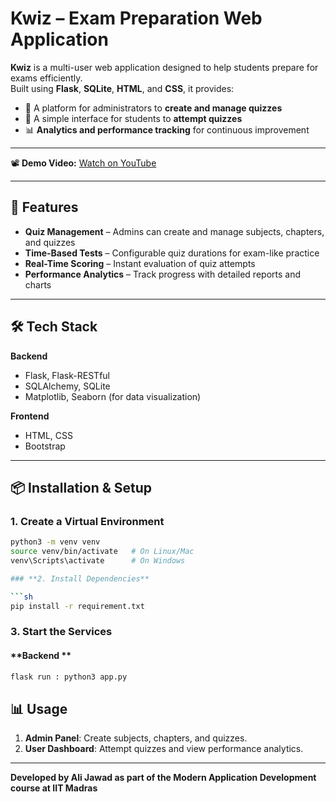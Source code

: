 # Kwiz – Exam Preparation Web Application  

**Kwiz** is a multi-user web application designed to help students prepare for exams efficiently.  
Built using **Flask**, **SQLite**, **HTML**, and **CSS**, it provides:  

- 🎯 A platform for administrators to **create and manage quizzes**  
- 📝 A simple interface for students to **attempt quizzes**  
- 📊 **Analytics and performance tracking** for continuous improvement  

---

📽️ **Demo Video:** [Watch on YouTube](https://youtu.be/fGpqmnVGfcw?si=Wlm9g7p8HRj7Cr_C)  

---

## 🚀 Features  

- **Quiz Management** – Admins can create and manage subjects, chapters, and quizzes  
- **Time-Based Tests** – Configurable quiz durations for exam-like practice  
- **Real-Time Scoring** – Instant evaluation of quiz attempts  
- **Performance Analytics** – Track progress with detailed reports and charts  

---

## 🛠 Tech Stack  

**Backend**  
- Flask, Flask-RESTful  
- SQLAlchemy, SQLite  
- Matplotlib, Seaborn (for data visualization)  

**Frontend**  
- HTML, CSS  
- Bootstrap  

---

## 📦 Installation & Setup  

### 1. Create a Virtual Environment  

```sh
python3 -m venv venv
source venv/bin/activate   # On Linux/Mac
venv\Scripts\activate      # On Windows

### **2. Install Dependencies**

```sh
pip install -r requirement.txt
```

### **3. Start the Services**

#### **Backend **

```sh
flask run : python3 app.py
```


## 📊 Usage

1. **Admin Panel**: Create subjects, chapters, and quizzes.
2. **User Dashboard**: Attempt quizzes and view performance analytics.

---

**Developed by Ali Jawad as part of the Modern Application Development course at IIT Madras**
